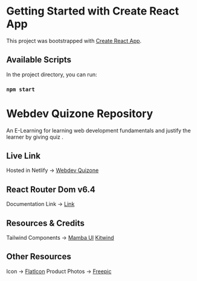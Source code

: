 # Getting Started with Create React App

This project was bootstrapped with [Create React App](https://github.com/facebook/create-react-app).

## Available Scripts

In the project directory, you can run:

### `npm start`

# Webdev Quizone Repository

An E-Learning for learning web development fundamentals and justify the learner by giving quiz .

## Live Link

Hosted in Netlify -> [Webdev Quizone](https://quiz-crackers-tahmina-riya.netlify.app/)

## React Router Dom v6.4

Documentation Link -> [Link](https://reactrouter.com/en/main/start/overview)

## Resources & Credits

Tailwind Components ->
[Mamba UI](https://www.mambaui.com/)
[Kitwind](https://kitwind.io/products/kometa/components)

## Other Resources

Icon -> [FlatIcon](https://www.flaticon.com/)
Product Photos -> [Freepic](https://www.freepik.com/)
